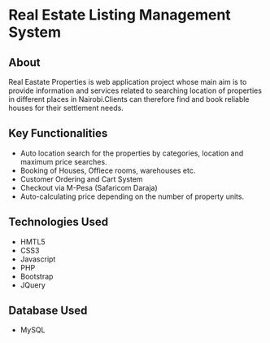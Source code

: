 
# Real Estate Listing Management System
## About
Real Eastate Properties is  web application project whose main aim is to provide information and services related to searching location of properties in different places in Nairobi.Clients can therefore find and book reliable houses for their settlement needs.

## Key Functionalities
- Auto location search for the properties by categories, location and maximum price searches.
- Booking of Houses, Offiece rooms, warehouses etc.
- Customer Ordering and Cart System
- Checkout via M-Pesa (Safaricom Daraja)
- Auto-calculating price depending on the number of property units.
## Technologies Used
- HMTL5
- CSS3
- Javascript
- PHP
- Bootstrap
- JQuery

## Database Used
- MySQL

